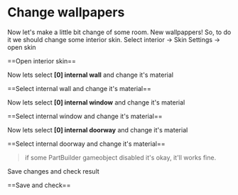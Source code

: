 # Change wallpapers
Now let's make a little bit change of some room.
New wallpappers!
So, to do it we should change some interior skin.
Select interior -> Skin Settings -> open skin

==Open interior skin==

Now lets select **[0] internal wall** and change it's material

==Select internal wall and change it's material==

Now lets select **[0] internal window** and change it's material

==Select internal window and change it's material==

Now lets select **[0] internal doorway** and change it's material

==Select internal doorway and change it's material==



> if some PartBuilder gameobject disabled it's okay, it'll works fine.

Save changes and check result

==Save and check==